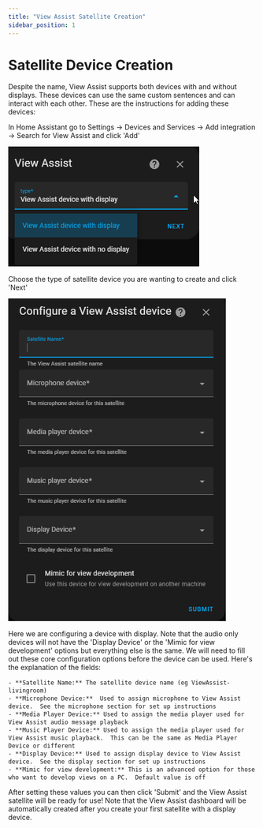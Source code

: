 ```yaml
---
title: "View Assist Satellite Creation"
sidebar_position: 1
---
```


# Satellite Device Creation

Despite the name, View Assist supports both devices with and without displays.  These devices can use the same custom sentences and can interact with each other.  These are the instructions for adding these devices:

In Home Assistant go to Settings -> Devices and Services -> Add integration -> Search for View Assist and click 'Add'

![](./vacreate1.png)

Choose the type of satellite device you are wanting to create and click 'Next'

![](./vacreate2.png)

Here we are configuring a device with display.  Note that the audio only devices will not have the 'Display Device' or the 'Mimic for view development' options but everything else is the same.  We will need to fill out these core configuration options before the device can be used.  Here's the explanation of the fields:

    - **Satellite Name:** The satellite device name (eg ViewAssist-livingroom)
    - **Microphone Device:**  Used to assign microphone to View Assist device.  See the microphone section for set up instructions
    - **Media Player Device:** Used to assign the media player used for View Assist audio message playback
    - **Music Player Device:** Used to assign the media player used for View Assist music playback.  This can be the same as Media Player Device or different
    - **Display Device:** Used to assign display device to View Assist device.  See the display section for set up instructions
    - **Mimic for view development:** This is an advanced option for those who want to develop views on a PC.  Default value is off

After setting these values you can then click 'Submit' and the View Assist satellite will be ready for use!  Note that the View Assist dashboard will be automatically created after you create your first satellite with a display device.
